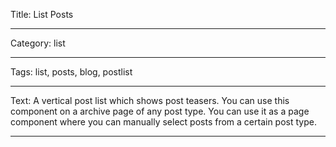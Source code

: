 Title: List Posts

----

Category: list

----

Tags: list, posts, blog, postlist

----

Text: A vertical post list which shows post teasers. You can use this component on a archive page of any post type. You can use it as a page component where you can manually select posts from a certain post type.

----

